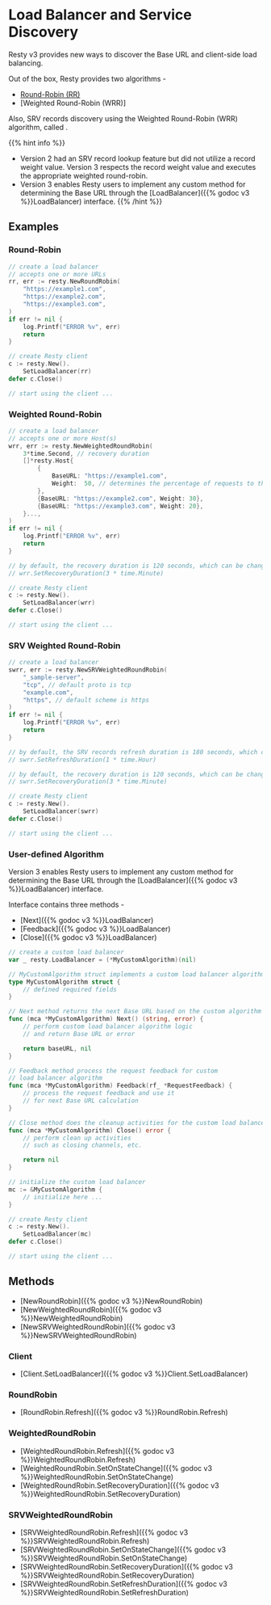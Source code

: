 
# Load Balancer and Service Discovery

Resty v3 provides new ways to discover the Base URL and client-side load balancing.

Out of the box, Resty provides two algorithms -

* [Round-Robin (RR)]()
* [Weighted Round-Robin (WRR)]

Also, SRV records discovery using the Weighted Round-Robin (WRR) algorithm, called []().

{{% hint info %}}
* Version 2 had an SRV record lookup feature but did not utilize a record weight value. Version 3 respects the record weight value and executes the appropriate weighted round-robin.
* Version 3 enables Resty users to implement any custom method for determining the Base URL through the [LoadBalancer]({{% godoc v3 %}}LoadBalancer) interface.
{{% /hint %}}

## Examples

### Round-Robin

```go
// create a load balancer
// accepts one or more URLs
rr, err := resty.NewRoundRobin(
    "https://example1.com",
    "https://example2.com",
    "https://example3.com",
)
if err != nil {
    log.Printf("ERROR %v", err)
    return
}

// create Resty client
c := resty.New().
    SetLoadBalancer(rr)
defer c.Close()

// start using the client ...
```

### Weighted Round-Robin

```go
// create a load balancer
// accepts one or more Host(s)
wrr, err := resty.NewWeightedRoundRobin(
    3*time.Second, // recovery duration
    []*resty.Host{
        {
            BaseURL: "https://example1.com",
            Weight:  50, // determines the percentage of requests to this host
        },
        {BaseURL: "https://example2.com", Weight: 30},
        {BaseURL: "https://example3.com", Weight: 20},
    }...,
)
if err != nil {
    log.Printf("ERROR %v", err)
    return
}

// by default, the recovery duration is 120 seconds, which can be changed as follows
// wrr.SetRecoveryDuration(3 * time.Minute)

// create Resty client
c := resty.New().
    SetLoadBalancer(wrr)
defer c.Close()

// start using the client ...
```

### SRV Weighted Round-Robin

```go
// create a load balancer
swrr, err := resty.NewSRVWeightedRoundRobin(
    "_sample-server",
    "tcp", // default proto is tcp
    "example.com",
    "https", // default scheme is https
)
if err != nil {
    log.Printf("ERROR %v", err)
    return
}

// by default, the SRV records refresh duration is 180 seconds, which can be changed as follows
// swrr.SetRefreshDuration(1 * time.Hour)

// by default, the recovery duration is 120 seconds, which can be changed as follows
// swrr.SetRecoveryDuration(3 * time.Minute)

// create Resty client
c := resty.New().
    SetLoadBalancer(swrr)
defer c.Close()

// start using the client ...
```

### User-defined Algorithm

Version 3 enables Resty users to implement any custom method for determining the Base URL through the [LoadBalancer]({{% godoc v3 %}}LoadBalancer) interface.

Interface contains three methods -

* [Next]({{% godoc v3 %}}LoadBalancer)
* [Feedback]({{% godoc v3 %}}LoadBalancer)
* [Close]({{% godoc v3 %}}LoadBalancer)

```go
// create a custom load balancer
var _ resty.LoadBalancer = (*MyCustomAlgorithm)(nil)

// MyCustomAlgorithm struct implements a custom load balancer algorithm
type MyCustomAlgorithm struct {
	// defined required fields
}

// Next method returns the next Base URL based on the custom algorithm
func (mca *MyCustomAlgorithm) Next() (string, error) {
    // perform custom load balancer algorithm logic
    // and return Base URL or error

	return baseURL, nil
}

// Feedback method process the request feedback for custom
// load balancer algorithm
func (mca *MyCustomAlgorithm) Feedback(rf_ *RequestFeedback) {
    // process the request feedback and use it
    // for next Base URL calculation
}

// Close method does the cleanup activities for the custom load balancer
func (mca *MyCustomAlgorithm) Close() error {
    // perform clean up activities
    // such as closing channels, etc.

    return nil
}

// initialize the custom load balancer
mc := &MyCustomAlgorithm {
    // initialize here ...
}

// create Resty client
c := resty.New().
    SetLoadBalancer(mc)
defer c.Close()

// start using the client ...
```

## Methods

* [NewRoundRobin]({{% godoc v3 %}}NewRoundRobin)
* [NewWeightedRoundRobin]({{% godoc v3 %}}NewWeightedRoundRobin)
* [NewSRVWeightedRoundRobin]({{% godoc v3 %}}NewSRVWeightedRoundRobin)

### Client

* [Client.SetLoadBalancer]({{% godoc v3 %}}Client.SetLoadBalancer)

### RoundRobin

* [RoundRobin.Refresh]({{% godoc v3 %}}RoundRobin.Refresh)

### WeightedRoundRobin

* [WeightedRoundRobin.Refresh]({{% godoc v3 %}}WeightedRoundRobin.Refresh)
* [WeightedRoundRobin.SetOnStateChange]({{% godoc v3 %}}WeightedRoundRobin.SetOnStateChange)
* [WeightedRoundRobin.SetRecoveryDuration]({{% godoc v3 %}}WeightedRoundRobin.SetRecoveryDuration)


### SRVWeightedRoundRobin

* [SRVWeightedRoundRobin.Refresh]({{% godoc v3 %}}SRVWeightedRoundRobin.Refresh)
* [SRVWeightedRoundRobin.SetOnStateChange]({{% godoc v3 %}}SRVWeightedRoundRobin.SetOnStateChange)
* [SRVWeightedRoundRobin.SetRecoveryDuration]({{% godoc v3 %}}SRVWeightedRoundRobin.SetRecoveryDuration)
* [SRVWeightedRoundRobin.SetRefreshDuration]({{% godoc v3 %}}SRVWeightedRoundRobin.SetRefreshDuration)
